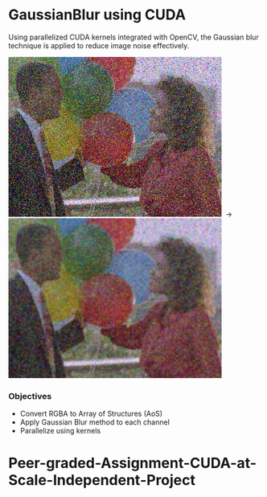 # GaussianBlur using CUDA

Using parallelized CUDA kernels integrated with OpenCV, the Gaussian blur technique is applied to reduce image noise effectively.

<img src="/balloons.png" alt="Original" height="318" />&nbsp;&nbsp;->&nbsp;&nbsp;<img src="/output.png" alt="Blurred" height="318"/> <br />

### Objectives<br />
- Convert RGBA to Array of Structures (AoS) <br />
- Apply Gaussian Blur method to each channel <br />
- Parallelize using kernels <br />
# Peer-graded-Assignment-CUDA-at-Scale-Independent-Project
